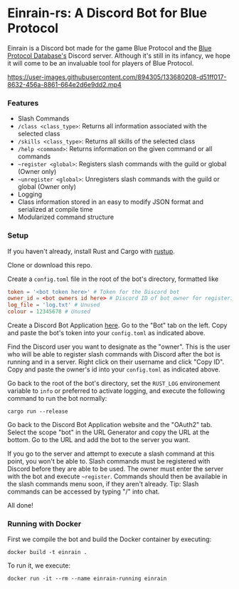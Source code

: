 # Einrain-rs: A Discord Bot for Blue Protocol

Einrain is a Discord bot made for the game Blue Protocol and the [Blue Protocol Database's](https://blue-protocol-db.com/) Discord server. Although it's still in its infancy, we hope it will come to be an invaluable tool for players of Blue Protocol.

https://user-images.githubusercontent.com/894305/133680208-d51ff017-8632-456a-8861-664e2d6e9dd2.mp4

### Features

- Slash Commands
- `/class <class_type>`: Returns all information associated with the selected class
- `/skills <class_type>`: Returns all skills of the selected class
- `/help <command>`: Returns information on the given command or all commands
- `~register <global>`: Registers slash commands with the guild or global (Owner only)
- `~unregister <global>`: Unregisters slash commands with the guild or global (Owner only)
- Logging
- Class information stored in an easy to modify JSON format and serialized at compile time
- Modularized command structure

### Setup

If you haven't already, install Rust and Cargo with [rustup](https://rustup.rs).

Clone or download this repo.

Create a `config.toml` file in the root of the bot's directory, formatted like
```toml
token = '<bot token here>' # Token for the Discord bot
owner_id = <bot owners id here> # Discord ID of bot owner for registering and unregistering slash commands
log_file = 'log.txt' # Unused
colour = 12345678 # Unused
```

Create a Discord Bot Application [here](https://discord.com/developers/applications). Go to the "Bot" tab on the left. Copy and paste the bot's token into your `config.toml` as indicated above.

Find the Discord user you want to designate as the "owner". This is the user who will be able to register slash commands with Discord after the bot is running and in a server. Right click on their username and click "Copy ID". Copy and paste the owner's id into your `config.toml` as indicated above.

Go back to the root of the bot's directory, set the `RUST_LOG` environement variable to `info` or preferred to activate logging, and execute the following command to run the bot normally:
```
cargo run --release
```

Go back to the Discord Bot Application website and the "OAuth2" tab. Select the scope "bot" in the URL Generator and copy the URL at the bottom. Go to the URL and add the bot to the server you want.

If you go to the server and attempt to execute a slash command at this point, you won't be able to. Slash commands must be registered with Discord before they are able to be used. The owner must enter the server with the bot and execute `~register`. Commands should then be available in the slash commands menu soon, if they aren't already. Tip: Slash commands can be accessed by typing "/" into chat.

All done!

### Running with Docker

First we compile the bot and build the Docker container by executing:
```
docker build -t einrain .
```

To run it, we execute:
```
docker run -it --rm --name einrain-running einrain
```
